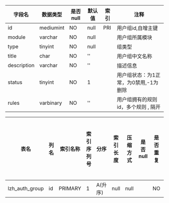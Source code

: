 |字段名|数据类型|是否null|默认值|索引|注释|
|------|--------|--------|------|----|----|
|id|mediumint|NO|null|PRI|用户组id,自增主键|
|module|varchar|NO|null||用户组所属模块|
|type|tinyint|NO|null||组类型|
|title|char|NO|''||用户组中文名称|
|description|varchar|NO|''||描述信息|
|status|tinyint|NO|1||用户组状态：为1正常，为0禁用,-1为删除|
|rules|varbinary|NO|''||用户组拥有的规则id，多个规则 , 隔开|



|表名|列名|索引名称|索引序列号|分序|索引长度|压缩方式|是否null|是否重复|唯一值数目估计值|索引方法|列中描述索引信息|索引注释|
|----|----|--------|----------|----|--------|--------|--------|--------|----------------|--------|----------------|--------|
|lzh_auth_group|id|PRIMARY|1|A(升序)|null|null||NO|6|BTREE|||
